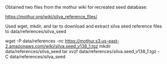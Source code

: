 Obtained two files from the mothur wiki for recreated seed database:


https://mothur.org/wiki/silva_reference_files/

Used wget, mkdir, and tar to download and extract silva seed reference files to data/references/silva_seed

wget -P data/references -nc https://mothur.s3.us-east-2.amazonaws.com/wiki/silva.seed_v138_1.tgz
mkdir data/references/silva_seed
tar xvzf data/references/silva.seed_v138_1.tgz -C data/references/silva_seed

